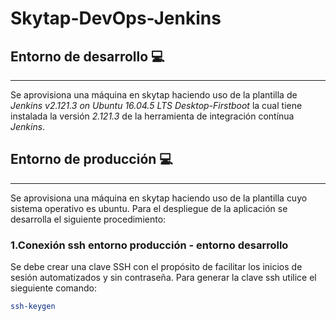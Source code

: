 # Skytap-DevOps-Jenkins
## Entorno de desarrollo :computer:
---
Se aprovisiona una máquina en skytap haciendo uso de la plantilla de _Jenkins v2.121.3 on Ubuntu 16.04.5 LTS Desktop-Firstboot_ la cual tiene instalada la versión _2.121.3_ de la herramienta de integración contínua _Jenkins_. 
## Entorno de producción :computer: 
---
Se aprovisiona una máquina en skytap haciendo uso de la plantilla cuyo sistema operativo es ubuntu. Para el despliegue de la aplicación se desarrolla el siguiente procedimiento:

### 1.Conexión ssh entorno producción - entorno desarrollo
Se debe crear una clave SSH con el propósito de facilitar los inicios de sesión automatizados y sin contraseña. Para generar la clave ssh utilice el sieguiente comando:
```sh
ssh-keygen
```
